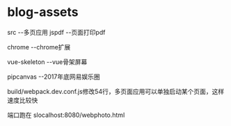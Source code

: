 ﻿# blog-assets


src             --多页应用
	jspdf           --页面打印pdf

chrome          --chrome扩展

vue-skeleton    --vue骨架屏幕

pipcanvas     --2017年底网易娱乐圈

build/webpack.dev.conf.js修改54行，多页面应用可以单独启动某个页面，这样速度比较快

端口跑在 slocalhost:8080/webphoto.html



